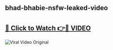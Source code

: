 ## bhad-bhabie-nsfw-leaked-video 

# <h2><a href="http://freeplayer.one?title=bhad-bhabie-nsfw-leaked-video&ref=21J">🔗 Click to Watch 👉🔴 VIDEO</a></h2>

<a href="http://freeplayer.one?title=bhad-bhabie-nsfw-leaked-video&ref=21J" rel="nofollow" data-target="animated-image.originalLink"><img src="https://i.ibb.co.com/xMMVF88/686577567.gif" alt="Viral Video Original" style="max-width: 100%; display: inline-block;" data-target="animated-image.originalImage"></a>

